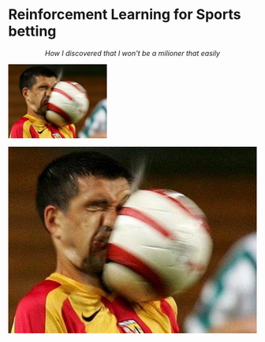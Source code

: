# Reinforcement Learning for Sports betting

<p align="center">
  <i>How I discovered that I won't be a milioner that easily</i>

</p>
 <img src="./imgs/balon-en-la-cara.jpg" alt="drawing" width="200"/>
  
![In your face](./imgs/balon-en-la-cara.jpg )

